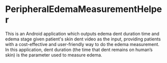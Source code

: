 # PeripheralEdemaMeasurementHelper
This is an Android application which outputs edema dent duration time and edema stage given patient's skin dent video as the input, providing patients with a cost-effective and user-friendly way to do the edema measurement. In this application, dent duration (the time that dent remains on human’s skin) is the parameter used to measure edema. 

